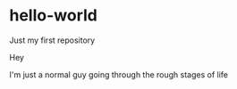 # hello-world
Just my first repository


Hey

I'm just a normal guy going through the rough stages of life
